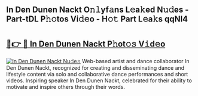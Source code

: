 ## In Den Dunen Nackt O𝚗𝚕yf𝚊ns L𝚎a𝚔ed N𝚞𝚍es - Part-tDL P𝚑𝚘tos Vi𝚍𝚎o - H𝚘𝚝 Part L𝚎a𝚔s qqNl4

# <h2><a href="http://kf5fok.oniu.top/?m=In+Den+Dunen+Nackt">🔗👉 🔴 In Den Dunen Nackt P𝚑ot𝚘𝚜 V𝚒d𝚎o</a></h2>

[![In Den Dunen Nackt Nu𝚍e𝚜](https://i.imgur.com/0qMVB7G.gif)](http://kf5fok.oniu.top/?m=In+Den+Dunen+Nackt)
Web-based artist and dance collaborator In Den Dunen Nackt, recognized for creating and disseminating dance and lifestyle content via solo and collaborative dance performances and short videos. Inspiring speaker In Den Dunen Nackt, celebrated for their ability to motivate and inspire others through their words.  
